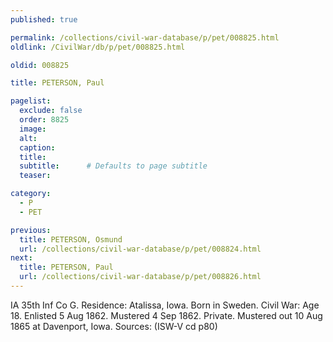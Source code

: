 ```yaml
---
published: true

permalink: /collections/civil-war-database/p/pet/008825.html
oldlink: /CivilWar/db/p/pet/008825.html

oldid: 008825

title: PETERSON, Paul

pagelist:
  exclude: false
  order: 8825
  image: 
  alt:
  caption:
  title:
  subtitle:      # Defaults to page subtitle
  teaser:

category: 
  - P 
  - PET

previous:
  title: PETERSON, Osmund
  url: /collections/civil-war-database/p/pet/008824.html  
next:
  title: PETERSON, Paul
  url: /collections/civil-war-database/p/pet/008826.html   
---
```

IA 35th Inf Co G. Residence: Atalissa, Iowa. Born in Sweden. Civil War: Age 18. Enlisted 5 Aug 1862. Mustered 4 Sep 1862. Private. Mustered out 10 Aug 1865 at Davenport, Iowa. Sources: (ISW-V cd p80)